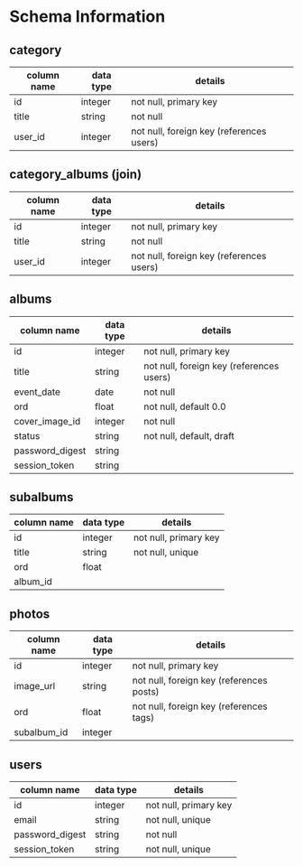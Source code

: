 # Schema Information

## category
column name | data type | details
------------|-----------|-----------------------
id          | integer   | not null, primary key
title       | string    | not null
user_id     | integer   | not null, foreign key (references users)

## category_albums (join)
column name | data type | details
------------|-----------|-----------------------
id          | integer   | not null, primary key
title       | string    | not null
user_id     | integer   | not null, foreign key (references users)

## albums
column name       | data type | details
------------------|-----------|-----------------------
id                | integer   | not null, primary key
title             | string    | not null, foreign key (references users)
event_date        | date      | not null
ord               | float     | not null, default 0.0
cover_image_id    | integer   | not null
status            | string    | not null, default, draft
password_digest   | string    |
session_token     | string    | 

## subalbums
column name | data type | details
------------|-----------|-----------------------
id          | integer   | not null, primary key
title       | string    | not null, unique
ord         | float
album_id    |

## photos
column name | data type | details
------------|-----------|-----------------------
id          | integer   | not null, primary key
image_url   | string   | not null, foreign key (references posts)
ord         | float   | not null, foreign key (references tags)
subalbum_id | integer

## users
column name     | data type | details
----------------|-----------|-----------------------
id              | integer   | not null, primary key
email           | string    | not null, unique
password_digest | string    | not null
session_token   | string    | not null, unique
